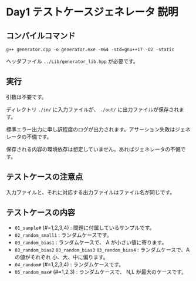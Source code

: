 # Day1 テストケースジェネレータ 説明


## コンパイルコマンド

```
g++ generator.cpp -o generator.exe -m64 -std=gnu++17 -O2 -static
```

ヘッダファイル `../Lib/generator_lib.hpp` が必要です。

## 実行

引数は不要です。

ディレクトリ `./in/` に入力ファイルが、 `./out/` に出力ファイルが保存されます。

標準エラー出力に申し訳程度のログが出力されます。アサーション失敗はジェネレータの不備です。

保存される内容の環境依存は想定していません。あればジェネレータの不備です。

## テストケースの注意点

入力ファイルと、それに対応する出力ファイルはファイル名が同じです。

## テストケースの内容

- `01_sample#` (#=1,2,3,4) : 問題に付属しているサンプルです。
- `02_random_small1` : ランダムケースです。
- `03_random_bias1` : ランダムケースで、 A が小さい値に寄ります。
- `03_random_bias2` `03_random_bias3` `03_random_bias4` : ランダムケースで、A の値がそれぞれ 小、大、中に偏ります。
- `04_random#` (#=1,2,3,4) : ランダムケースです。
- `05_random_max#` (#=1,2,3) : ランダムケースで、 N,L が最大のケースです。
